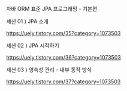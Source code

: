 자바 ORM 표준 JPA 프로그래밍 - 기본편

셰션 01 ) JPA 소개

https://uely.tistory.com/35?category=1073503

셰션 02 ) JPA 시작하기

https://uely.tistory.com/36?category=1073503

셰션 03 ) 영속성 관리 - 내부 동작 방식

https://uely.tistory.com/37?category=1073503
